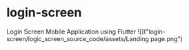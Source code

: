 # login-screen
Login Screen Mobile Application using Flutter
![]("login-screen/logic_screen_source_code/assets/Landing page.png")

